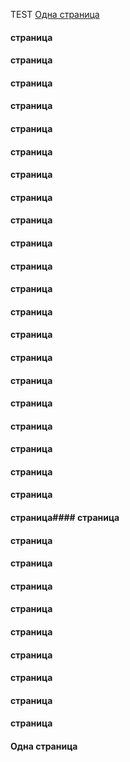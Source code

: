 TEST
[Одна страница](#Одна-страница)
#### страница
#### страница
#### страница
#### страница
#### страница
#### страница
#### страница
#### страница
#### страница
#### страница
#### страница
#### страница
#### страница
#### страница
#### страница
#### страница
#### страница
#### страница
#### страница
#### страница
#### страница
#### страница#### страница
#### страница
#### страница
#### страница
#### страница
#### страница
#### страница
#### страница
#### страница
#### страница

#### Одна страница
